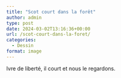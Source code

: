 ```yaml
---
title: "Scot court dans la forêt"
author: admin
type: post
date: 2024-03-02T13:16:36+00:00
url: /scot-court-dans-la-foret/
categories:
  - Dessin
format: image
---
```

Ivre de liberté, il court et nous le regardons.
